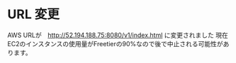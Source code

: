 # URL 変更
AWS URLが　http://52.194.188.75:8080/v1/index.html に変更されました 
現在EC2のインスタンスの使用量がFreetierの90%なので後で中止される可能性があります。
